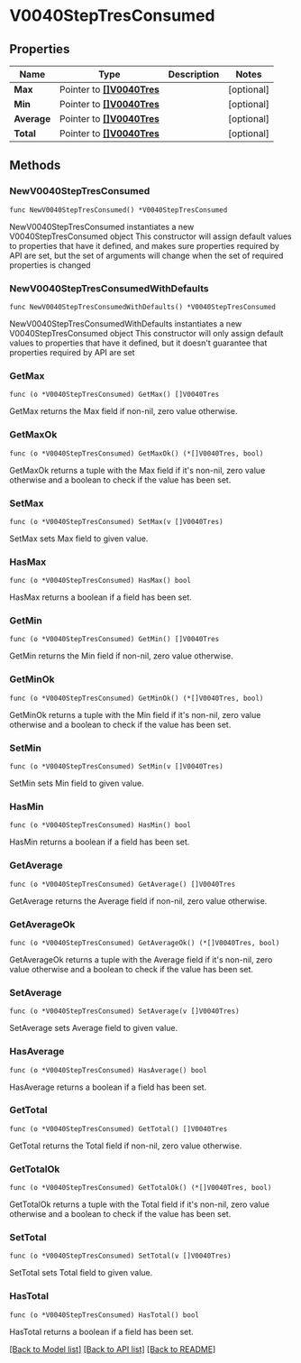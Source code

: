 # V0040StepTresConsumed

## Properties

Name | Type | Description | Notes
------------ | ------------- | ------------- | -------------
**Max** | Pointer to [**[]V0040Tres**](V0040Tres.md) |  | [optional] 
**Min** | Pointer to [**[]V0040Tres**](V0040Tres.md) |  | [optional] 
**Average** | Pointer to [**[]V0040Tres**](V0040Tres.md) |  | [optional] 
**Total** | Pointer to [**[]V0040Tres**](V0040Tres.md) |  | [optional] 

## Methods

### NewV0040StepTresConsumed

`func NewV0040StepTresConsumed() *V0040StepTresConsumed`

NewV0040StepTresConsumed instantiates a new V0040StepTresConsumed object
This constructor will assign default values to properties that have it defined,
and makes sure properties required by API are set, but the set of arguments
will change when the set of required properties is changed

### NewV0040StepTresConsumedWithDefaults

`func NewV0040StepTresConsumedWithDefaults() *V0040StepTresConsumed`

NewV0040StepTresConsumedWithDefaults instantiates a new V0040StepTresConsumed object
This constructor will only assign default values to properties that have it defined,
but it doesn't guarantee that properties required by API are set

### GetMax

`func (o *V0040StepTresConsumed) GetMax() []V0040Tres`

GetMax returns the Max field if non-nil, zero value otherwise.

### GetMaxOk

`func (o *V0040StepTresConsumed) GetMaxOk() (*[]V0040Tres, bool)`

GetMaxOk returns a tuple with the Max field if it's non-nil, zero value otherwise
and a boolean to check if the value has been set.

### SetMax

`func (o *V0040StepTresConsumed) SetMax(v []V0040Tres)`

SetMax sets Max field to given value.

### HasMax

`func (o *V0040StepTresConsumed) HasMax() bool`

HasMax returns a boolean if a field has been set.

### GetMin

`func (o *V0040StepTresConsumed) GetMin() []V0040Tres`

GetMin returns the Min field if non-nil, zero value otherwise.

### GetMinOk

`func (o *V0040StepTresConsumed) GetMinOk() (*[]V0040Tres, bool)`

GetMinOk returns a tuple with the Min field if it's non-nil, zero value otherwise
and a boolean to check if the value has been set.

### SetMin

`func (o *V0040StepTresConsumed) SetMin(v []V0040Tres)`

SetMin sets Min field to given value.

### HasMin

`func (o *V0040StepTresConsumed) HasMin() bool`

HasMin returns a boolean if a field has been set.

### GetAverage

`func (o *V0040StepTresConsumed) GetAverage() []V0040Tres`

GetAverage returns the Average field if non-nil, zero value otherwise.

### GetAverageOk

`func (o *V0040StepTresConsumed) GetAverageOk() (*[]V0040Tres, bool)`

GetAverageOk returns a tuple with the Average field if it's non-nil, zero value otherwise
and a boolean to check if the value has been set.

### SetAverage

`func (o *V0040StepTresConsumed) SetAverage(v []V0040Tres)`

SetAverage sets Average field to given value.

### HasAverage

`func (o *V0040StepTresConsumed) HasAverage() bool`

HasAverage returns a boolean if a field has been set.

### GetTotal

`func (o *V0040StepTresConsumed) GetTotal() []V0040Tres`

GetTotal returns the Total field if non-nil, zero value otherwise.

### GetTotalOk

`func (o *V0040StepTresConsumed) GetTotalOk() (*[]V0040Tres, bool)`

GetTotalOk returns a tuple with the Total field if it's non-nil, zero value otherwise
and a boolean to check if the value has been set.

### SetTotal

`func (o *V0040StepTresConsumed) SetTotal(v []V0040Tres)`

SetTotal sets Total field to given value.

### HasTotal

`func (o *V0040StepTresConsumed) HasTotal() bool`

HasTotal returns a boolean if a field has been set.


[[Back to Model list]](../README.md#documentation-for-models) [[Back to API list]](../README.md#documentation-for-api-endpoints) [[Back to README]](../README.md)


